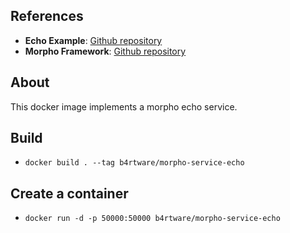 ## References
- **Echo Example**: [Github repository](https://github.com/B4rtware/morpho/blob/master/examples/services/de/tuberlin/qds/echo)
- **Morpho Framework**: [Github repository](https://github.com/B4rtware/morpho)

## About
This docker image implements a morpho echo service.

## Build
- `docker build . --tag b4rtware/morpho-service-echo`

## Create a container
- `docker run -d -p 50000:50000 b4rtware/morpho-service-echo`
